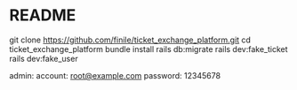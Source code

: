 # README

git clone https://github.com/finile/ticket_exchange_platform.git
cd ticket_exchange_platform
bundle install
rails db:migrate
rails dev:fake_ticket
rails dev:fake_user

admin:
account: root@example.com
password: 12345678